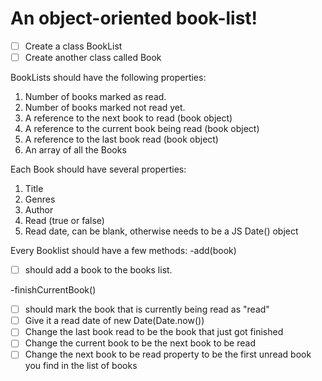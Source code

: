 # An object-oriented book-list!

* [ ] Create a class BookList
* [ ] Create another class called Book

BookLists should have the following properties:
  1. Number of books marked as read.
  2. Number of books marked not read yet.
  3. A reference to the next book to read (book object)
  4. A reference to the current book being read (book object)
  5. A reference to the last book read (book object)
  6. An array of all the Books

Each Book should have several properties:
  1. Title
  2. Genres
  3. Author
  4. Read (true or false)
  5. Read date, can be blank, otherwise needs to be a JS Date() object


Every Booklist should have a few methods:
-add(book)
  * [ ] should add a book to the books list.

-finishCurrentBook()
  * [ ] should mark the book that is currently being read as "read"
  * [ ] Give it a read date of new Date(Date.now())
  * [ ] Change the last book read to be the book that just got finished
  * [ ] Change the current book to be the next book to be read
  * [ ] Change the next book to be read property to be the first unread book you find in the list of books